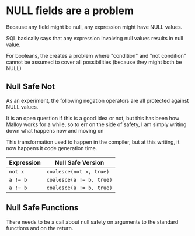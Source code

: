 # NULL fields are a problem
Because any field might be null, any expression might have NULL values.

SQL basically says that any expression involving null values results in null value.

For booleans, the creates a problem where "condition" and "not condition" cannot
be assumed to cover all possibilities (because they might both be NULL)


## Null Safe Not

As an experiment, the following negation operators are all protected against NULL
values.

It is an open question if this is a good idea or not, but this has been how Malloy
works for a while, so to err on the side of safety, I am simply writing down
what happens now and moving on

This transformation used to happen in the compiler, but at this writing,
it now happens it code generation time.

| Expression | Null Safe Version |
| ---- | ---- |
| `not x` | `coalesce(not x, true)` |
| `a != b` | `coalesce(a != b, true)` |
| `a !~ b` | `coalesce(a != b, true)` |

## Null Safe Functions

There needs to be a call about null safety on arguments to the standard functions and on the return.